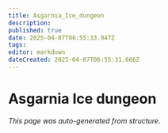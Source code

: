 ```yaml
---
title: Asgarnia_Ice_dungeon
description: 
published: true
date: 2025-04-07T06:55:33.947Z
tags: 
editor: markdown
dateCreated: 2025-04-07T06:55:31.666Z
---
```


# Asgarnia Ice dungeon

*This page was auto-generated from structure.*
